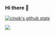 ### Hi there 👋

<!--
**cinob/cinob** is a ✨ _special_ ✨ repository because its `README.md` (this file) appears on your GitHub profile.

Here are some ideas to get you started:

- 🔭 I’m currently working on ...
- 🌱 I’m currently learning ...
- 👯 I’m looking to collaborate on ...
- 🤔 I’m looking for help with ...
- 💬 Ask me about ...
- 📫 How to reach me: ...
- 😄 Pronouns: ...
- ⚡ Fun fact: ...
-->

[![cinob's github stats](https://github-readme-stats.vercel.app/api?username=cinob&theme=dracula)](https://github.com/anuraghazra/github-readme-stats)

<img src="https://visitor-badge.glitch.me/badge?page_id=cinob" />
